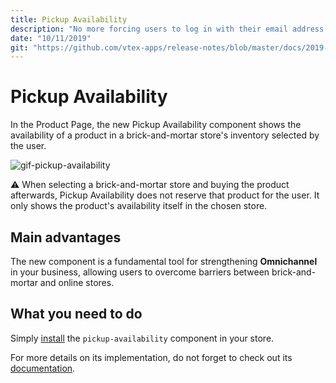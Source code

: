 ```yaml
---
title: Pickup Availability
description: "No more forcing users to log in with their email address. With the User Identifier Extension, you can choose user identifiers at will."
date: "10/11/2019"
git: "https://github.com/vtex-apps/release-notes/blob/master/docs/2019-week-39-40/pickup-availability.md"
---
```


# Pickup Availability
 
In the Product Page, the new Pickup Availability component shows the availability of a product in a brick-and-mortar store's inventory selected by the user. 

![gif-pickup-availability](https://user-images.githubusercontent.com/52087100/66667988-a4d95980-ec2a-11e9-9f69-74540f618dfa.gif)

:warning: When selecting a brick-and-mortar store and buying the product afterwards, Pickup Availability does not reserve that product for the user. It only shows the product's availability itself in the chosen store. 

## Main advantages 

The new component is a fundamental tool for strengthening **Omnichannel** in your business, allowing users to overcome barriers between brick-and-mortar and online stores. 

## What you need to do

Simply [install](https://vtex.io/docs/recipes/store/installing-an-app) the `pickup-availability` component in your store.

For more details on its implementation, do not forget to check out its [documentation](https://github.com/vtex-apps/pickup-availability).
